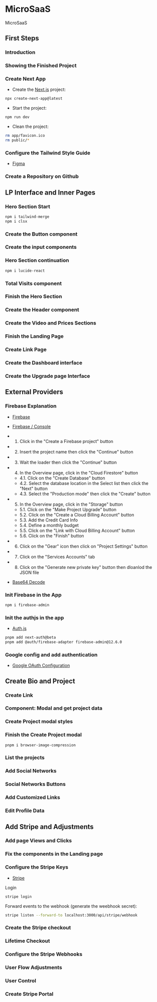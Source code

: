 # MicroSaaS

MicroSaaS

## First Steps

### Introduction

### Showing the Finished Project

### Create Next App

- Create the [Next.js](https://nextjs.org/docs/app/api-reference/cli/create-next-app) project:

```sh
npx create-next-app@latest
```

- Start the project:

```sh
npm run dev
```

- Clean the project:

```sh
rm app/favicon.ico
rm public/*
```

### Configure the Tailwind Style Guide

- [Figma](https://www.figma.com/design/mYIvARKWiAF7TQSik9xxqP/Project-in-bio?node-id=0-1&p=f&t=Fv6qZaRo8qvUPI2e-0)

### Create a Repository on Github

## LP Interface and Inner Pages

### Hero Section Start

```sh
npm i tailwind-merge
npm i clsx
```

### Create the Button component

### Create the input components

### Hero Section continuation

```sh
npm i lucide-react
```

### Total Visits component

### Finish the Hero Section

### Create the Header component

### Create the Video and Prices Sections

### Finish the Landing Page

### Create Link Page

### Create the Dashboard interface

### Create the Upgrade page Interface

## External Providers

### Firebase Explanation

- [Firebase](https://firebase.google.com/)

- [Firebase / Console](https://console.firebase.google.com/)

- 1. Click in the "Create a Firebase project" button
- 2. Insert the project name then click the "Continue" button
- 3. Wait the loader then click the "Continue" button
- 4. In the Overview page, click in the "Cloud Firestore" button
  - 4.1. Click on the "Create Database" button
  - 4.2. Select the database location in the Select list then click the "Next" button
  - 4.3. Select the "Production mode" then click the "Create" button
- 5. In the Overview page, click in the "Storage" button
  - 5.1. Click on the "Make Project Upgrade" button
  - 5.2. Click on the "Create a Cloud Billing Account" button
  - 5.3. Add the Credit Card Info
  - 5.4. Define a monthly budget
  - 5.5. Click on the "Link with Cloud Billing Account" button
  - 5.6. Click on the "Finish" button
- 6. Click on the "Gear" icon then click on "Project Settings" button
- 7. Click on the "Services Accounts" tab
- 8. Click on the "Generate new private key" button then dloanlod the JSON file

- [Base64 Decode](https://www.base64decode.org/)

### Init Firebase in the App

```sh
npm i firebase-admin
```

### Init the authjs in the app

- [Auth.js](https://authjs.dev/)

```sh
pnpm add next-auth@beta
pnpm add @auth/firebase-adapter firebase-admin@12.6.0
```

### Google config and add authentication

- [Google OAuth Configuration](https://console.developers.google.com/apis/credentials)

## Create Bio and Project

### Create Link

### Component: Modal and get project data

### Create Project modal styles

### Finish the Create Project modal

```sh
pnpm i browser-image-compression
```

### List the projects

### Add Social Networks

### Social Networks Buttons

### Add Customized Links

### Edit Profile Data

## Add Stripe and Adjustments

### Add page Views and Clicks

### Fix the components in the Landing page

### Configure the Stripe Keys

- [Stripe](https://stripe.com/en-jp)

Login

```sh
stripe login
```

Forward events to the webhook (generate the weebhook secret):

```sh
stripe listen --forward-to localhost:3000/api/stripe/webhook
```

### Create the Stripe checkout

### Lifetime Checkout

### Configure the Stripe Webhooks

### User Flow Adjustments

### User Control

### Create Stripe Portal
